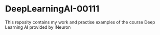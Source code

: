 # DeepLearningAI-00111
This reposity contains my work and practise examples of the course Deep Learning AI provided by  INeuron
